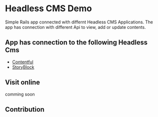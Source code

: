 # Headless CMS  Demo

Simple Rails app connected with differnt Headless CMS  Applications.
The app has connection with different Api to view, add or update contents.

## App has connection to the following Headless Cms
- [Contentful](https://www.contentful.com)
- [StoryBlock](https://www.storyblok.com/)

## Visit online
 comming soon

## Contribution
